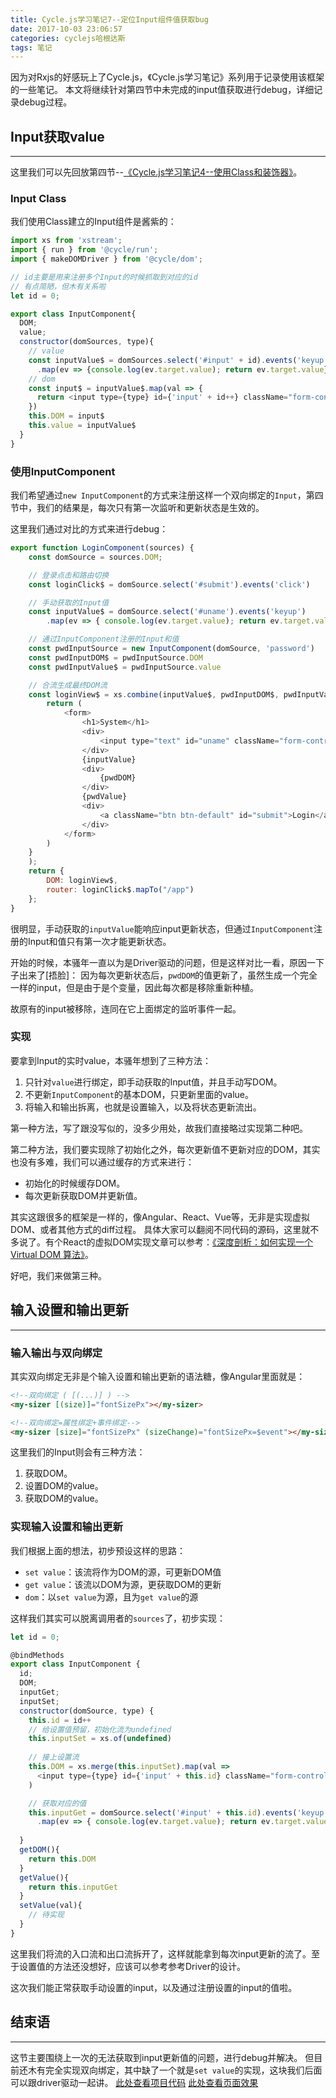```yaml
---
title: Cycle.js学习笔记7--定位Input组件值获取bug
date: 2017-10-03 23:06:57
categories: cyclejs哈根达斯
tags: 笔记
---
```

因为对Rxjs的好感玩上了Cycle.js，《Cycle.js学习笔记》系列用于记录使用该框架的一些笔记。
本文将继续针对第四节中未完成的input值获取进行debug，详细记录debug过程。
<!--more-->

## Input获取value
---
这里我们可以先回放第四节--[《Cycle.js学习笔记4--使用Class和装饰器》](https://godbasin.github.io/2017/09/08/cyclejs-notes-4-use-class-build-input/)。

### Input Class
我们使用Class建立的Input组件是酱紫的：

``` js
import xs from 'xstream';
import { run } from '@cycle/run';
import { makeDOMDriver } from '@cycle/dom';

// id主要是用来注册多个Input的时候抓取到对应的id
// 有点简陋，但木有关系啦
let id = 0;

export class InputComponent{
  DOM;
  value;
  constructor(domSources, type){
    // value
    const inputValue$ = domSources.select('#input' + id).events('keyup')
      .map(ev => {console.log(ev.target.value); return ev.target.value}).startWith('')
    // dom
    const input$ = inputValue$.map(val => {
      return <input type={type} id={'input' + id++} className="form-control" value={val} />
    })
    this.DOM = input$
    this.value = inputValue$
  }
}
```

### 使用InputComponent
我们希望通过`new InputComponent`的方式来注册这样一个双向绑定的`Input`，第四节中，我们的结果是，每次只有第一次监听和更新状态是生效的。

这里我们通过对比的方式来进行debug：

``` js
export function LoginComponent(sources) {
    const domSource = sources.DOM;

    // 登录点击和路由切换
    const loginClick$ = domSource.select('#submit').events('click')

    // 手动获取的Input值
    const inputValue$ = domSource.select('#uname').events('keyup')
        .map(ev => { console.log(ev.target.value); return ev.target.value }).startWith('')

    // 通过InputComponent注册的Input和值
    const pwdInputSource = new InputComponent(domSource, 'password')
    const pwdInputDOM$ = pwdInputSource.DOM
    const pwdInputValue$ = pwdInputSource.value

    // 合流生成最终DOM流
    const loginView$ = xs.combine(inputValue$, pwdInputDOM$, pwdInputValue$).map(([inputValue, pwdDOM, pwdValue]) => {
        return (
            <form>
                <h1>System</h1>
                <div>
                    <input type="text" id="uname" className="form-control" value={inputValue} />
                </div>
                {inputValue}
                <div>
                    {pwdDOM}
                </div>
                {pwdValue}
                <div>
                    <a className="btn btn-default" id="submit">Login</a>
                </div>
            </form>
        )
    }
    );
    return {
        DOM: loginView$,
        router: loginClick$.mapTo("/app")
    };
}
```

很明显，手动获取的`inputValue`能响应input更新状态，但通过`InputComponent`注册的Input和值只有第一次才能更新状态。

开始的时候，本骚年一直以为是Driver驱动的问题，但是这样对比一看，原因一下子出来了[捂脸]：
因为每次更新状态后，`pwdDOM`的值更新了，虽然生成一个完全一样的input，但是由于是个变量，因此每次都是移除重新种植。

故原有的input被移除，连同在它上面绑定的监听事件一起。

### 实现
要拿到Input的实时value，本骚年想到了三种方法：
1. 只针对`value`进行绑定，即手动获取的Input值，并且手动写DOM。
2. 不更新`InputComponent`的基本DOM，只更新里面的value。
3. 将输入和输出拆离，也就是设置输入，以及将状态更新流出。

第一种方法，写了跟没写似的，没多少用处，故我们直接略过实现第二种吧。

第二种方法，我们要实现除了初始化之外，每次更新值不更新对应的DOM，其实也没有多难，我们可以通过缓存的方式来进行：
- 初始化的时候缓存DOM。
- 每次更新获取DOM并更新值。

其实这跟很多的框架是一样的，像Angular、React、Vue等，无非是实现虚拟DOM、或者其他方式的diff过程。
具体大家可以翻阅不同代码的源码，这里就不多说了。有个React的虚拟DOM实现文章可以参考：[《深度剖析：如何实现一个 Virtual DOM 算法》](https://github.com/livoras/blog/issues/13)。

好吧，我们来做第三种。

## 输入设置和输出更新
---

### 输入输出与双向绑定
其实双向绑定无非是个输入设置和输出更新的语法糖，像Angular里面就是：

``` html
<!--双向绑定 ( [(...)] ) -->
<my-sizer [(size)]="fontSizePx"></my-sizer>

<!--双向绑定=属性绑定+事件绑定-->
<my-sizer [size]="fontSizePx" (sizeChange)="fontSizePx=$event"></my-sizer>
```

这里我们的Input则会有三种方法：
1. 获取DOM。
2. 设置DOM的value。
3. 获取DOM的value。

### 实现输入设置和输出更新
我们根据上面的想法，初步预设这样的思路：
- `set value`：该流将作为DOM的源，可更新DOM值
- `get value`：该流以DOM为源，更获取DOM的更新
- `dom`：以`set value`为源，且为`get value`的源

这样我们其实可以脱离调用者的`sources`了，初步实现：

``` js
let id = 0;

@bindMethods
export class InputComponent {
  id;
  DOM;
  inputGet;
  inputSet;
  constructor(domSource, type) {
    this.id = id++
    // 给设置值预留，初始化流为undefined
    this.inputSet = xs.of(undefined)
    
    // 接上设置流
    this.DOM = xs.merge(this.inputSet).map(val => 
      <input type={type} id={'input' + this.id} className="form-control" value={val} />
    )

    // 获取对应的值
    this.inputGet = domSource.select('#input' + this.id).events('keyup')
      .map(ev => { console.log(ev.target.value); return ev.target.value }).startWith('')
        
  }
  getDOM(){
    return this.DOM
  }
  getValue(){
    return this.inputGet
  }
  setValue(val){
    // 待实现
  }
}
```

这里我们将流的入口流和出口流拆开了，这样就能拿到每次input更新的流了。至于设置值的方法还没想好，应该可以参考参考Driver的设计。

这次我们能正常获取手动设置的input，以及通过注册设置的input的值啦。

## 结束语
-----
这节主要围绕上一次的无法获取到input更新值的问题，进行debug并解决。
但目前还木有完全实现双向绑定，其中缺了一个就是`set value`的实现，这块我们后面可以跟driver驱动一起讲。
[此处查看项目代码](https://github.com/godbasin/godbasin.github.io/tree/blog-codes/cyclejs-notes/7-debug-input)
[此处查看页面效果](http://cyclejs-notes.godbasin.com/7-debug-input/index.html)